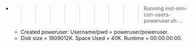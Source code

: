 * >>>>>>>>> Running inst-min-con-users-poweruser.sh ...
  * Created poweruser: Username/pwd = poweruser/poweruser.
  * Disk size = 1809012K. Space Used = 40K. Runtime = 00:00:00:00.
